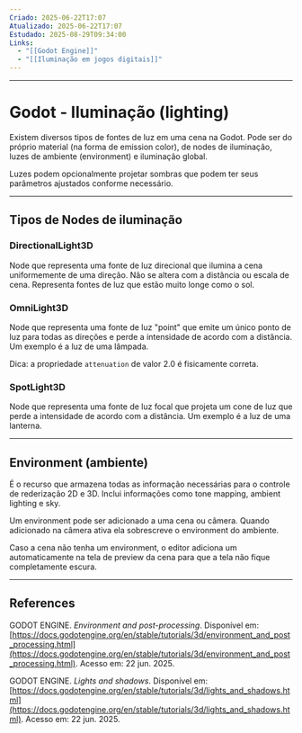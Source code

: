 ```yaml
---
Criado: 2025-06-22T17:07
Atualizado: 2025-06-22T17:07
Estudado: 2025-08-29T09:34:00
Links:
  - "[[Godot Engine]]"
  - "[[Iluminação em jogos digitais]]"
---
```

---
# Godot - Iluminação (lighting)

Existem diversos tipos de fontes de luz em uma cena na Godot. Pode ser do próprio material (na forma de emission color), de nodes de iluminação, luzes de ambiente (environment) e iluminação global.

Luzes podem opcionalmente projetar sombras que podem ter seus parâmetros ajustados conforme necessário.

---
## Tipos de Nodes de iluminação

### DirectionalLight3D

Node que representa uma fonte de luz direcional que ilumina a cena uniformemente de uma direção. Não se altera com a distância ou escala de cena. Representa fontes de luz que estão muito longe como o sol.
### OmniLight3D

Node que representa uma fonte de luz "point" que emite um único ponto de luz para todas as direções e perde a intensidade de acordo com a distância. Um exemplo é a luz de uma lâmpada.

Dica: a propriedade `attenuation` de valor 2.0 é fisicamente correta.
### SpotLight3D

Node que representa uma fonte de luz focal que projeta um cone de luz que perde a intensidade de acordo com a distância. Um exemplo é a luz de uma lanterna.

---
## Environment (ambiente)

É o recurso que armazena todas as informação necessárias para o controle de rederização 2D e 3D. Inclui informações como tone mapping, ambient lighting e sky.

Um environment pode ser adicionado a uma cena ou câmera. Quando adicionado na câmera ativa ela sobrescreve o environment do ambiente.

Caso a cena não tenha um environment, o editor adiciona um automaticamente na tela de preview da cena para que a tela não fique completamente escura.


---
## References

GODOT ENGINE. _Environment and post-processing_. Disponível em: [https://docs.godotengine.org/en/stable/tutorials/3d/environment_and_post_processing.html](https://docs.godotengine.org/en/stable/tutorials/3d/environment_and_post_processing.html). Acesso em: 22 jun. 2025.

GODOT ENGINE. _Lights and shadows_. Disponível em: [https://docs.godotengine.org/en/stable/tutorials/3d/lights_and_shadows.html](https://docs.godotengine.org/en/stable/tutorials/3d/lights_and_shadows.html). Acesso em: 22 jun. 2025.